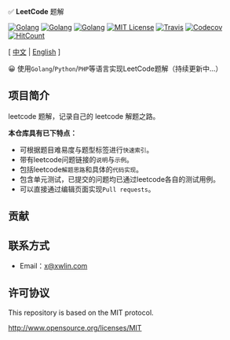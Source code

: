 
✅ **LeetCode** 题解 

[![Golang](https://img.shields.io/badge/language-Golang-blue.svg)](https://img.shields.io/badge/language-Golang-blue.svg)
[![Golang](https://img.shields.io/badge/language-Php-red.svg)](https://img.shields.io/badge/language-Php-red.svg)
[![Golang](https://img.shields.io/badge/language-Python-yellow.svg)](https://img.shields.io/badge/language-Python-yellow.svg)
[![MIT License](https://img.shields.io/badge/License-MIT-green.svg)](LICENSE)
[![Travis](https://www.travis-ci.org/lxlxw/leetcode.svg?branch=master)](https://www.travis-ci.org/lxlxw/leetcode)
[![Codecov](https://codecov.io/gh/lxlxw/leetcode/branch/master/graph/badge.svg)](https://codecov.io/gh/lxlxw/leetcode)
[![HitCount](http://hits.dwyl.com/lxlxw/leetcode.svg)](http://hits.dwyl.com/lxlxw/leetcode)

[ [中文](http://leetcode.xwlin.com)
| [English](http://leetcode.xwlin.com/#/en/)
 ]

😀 使用`Golang`/`Python`/`PHP`等语言实现LeetCode题解（持续更新中...）

## 项目简介

leetcode 题解，记录自己的 leetcode 解题之路。

**本仓库具有已下特点：**

- 可根据题目难易度与题型标签进行`快速索引`。
- 带有leetcode问题链接的`说明`与`示例`。
- 包括leetcode`解题思路`和具体的`代码实现`。
- 包含单元测试，已提交的问题均已通过leetcode各自的测试用例。
- 可以直接通过编辑页面实现`Pull requests`。


## 贡献


## 联系方式

- Email：<x@xwlin.com>

## 许可协议

 This repository is based on the MIT protocol.

<http://www.opensource.org/licenses/MIT>
